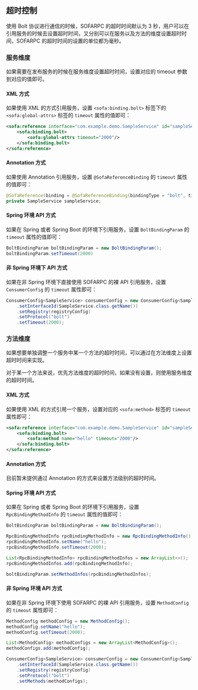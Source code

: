 ## 超时控制

使用 Bolt 协议进行通信的时候，SOFARPC 的超时时间默认为 3 秒，用户可以在引用服务的时候去设置超时时间，又分别可以在服务以及方法的维度设置超时时间，SOFARPC 的超时时间的设置的单位都为毫秒。

### 服务维度

如果需要在发布服务的时候在服务维度设置超时时间，设置对应的 timeout 参数到对应的值即可。

#### XML 方式

如果使用 XML 的方式引用服务，设置 `<sofa:binding.bolt>` 标签下的 `<sofa:global-attrs>` 标签的 `timeout` 属性的值即可：

```xml
<sofa:reference interface="com.example.demo.SampleService" id="sampleService">
    <sofa:binding.bolt>
        <sofa:global-attrs timeout="2000"/>
    </sofa:binding.bolt>
</sofa:reference>
```

#### Annotation 方式

如果使用 Annotation 引用服务，设置 `@SofaReferenceBinding` 的 `timeout` 属性的值即可：

```java
@SofaReference(binding = @SofaReferenceBinding(bindingType = "bolt", timeout = 2000))
private SampleService sampleService;
```

#### Spring 环境 API 方式

如果在 Spring 或者 Spring Boot 的环境下引用服务，设置 `BoltBindingParam` 的 `timeout` 属性的值即可：

```java
BoltBindingParam boltBindingParam = new BoltBindingParam();
boltBindingParam.setTimeout(2000)
```

#### 非 Spring 环境下 API 方式

如果在非 Spring 环境下直接使用 SOFARPC 的裸 API 引用服务，设置 `ConsumerConfig` 的 `timeout` 属性即可：

```java
ConsumerConfig<SampleService> consumerConfig = new ConsumerConfig<SampleService>()
    .setInterfaceId(SampleService.class.getName())
    .setRegistry(registryConfig)
    .setProtocol("bolt")
    .setTimeout(2000);
```

### 方法维度

如果想要单独调整一个服务中某一个方法的超时时间，可以通过在方法维度上设置超时时间来实现。

对于某一个方法来说，优先方法维度的超时时间，如果没有设置，则使用服务维度的超时时间。

#### XML 方式

如果使用 XML 的方式引用一个服务，设置对应的 `<sofa:method>` 标签的 `timeout` 属性即可：

```xml
<sofa:reference interface="com.example.demo.SampleService" id="sampleService">
    <sofa:binding.bolt>
        <sofa:method name="hello" timeout="2000"/>
    </sofa:binding.bolt>
</sofa:reference>
```

#### Annotation 方式

目前暂未提供通过 Annotation 的方式来设置方法级别的超时时间。

#### Spring 环境 API 方式

如果在 Spring 或者 Spring Boot 的环境下引用服务，设置 `RpcBindingMethodInfo` 的 `timeout` 属性的值即可：

```java
BoltBindingParam boltBindingParam = new BoltBindingParam();

RpcBindingMethodInfo rpcBindingMethodInfo = new RpcBindingMethodInfo();
rpcBindingMethodInfo.setName("hello");
rpcBindingMethodInfo.setTimeout(2000);

List<RpcBindingMethodInfo> rpcBindingMethodInfos = new ArrayList<>();
rpcBindingMethodInfos.add(rpcBindingMethodInfo);

boltBindingParam.setMethodInfos(rpcBindingMethodInfos);
```

#### 非 Spring 环境 API 方式

如果在非 Spring 环境下使用 SOFARPC 的裸 API 引用服务，设置 `MethodConfig` 的 `timeout` 属性即可：

```java
MethodConfig methodConfig = new MethodConfig();
methodConfig.setName("hello");
methodConfig.setTimeout(2000);

List<MethodConfig> methodConfigs = new ArrayList<MethodConfig>();
methodConfigs.add(methodConfig);

ConsumerConfig<SampleService> consumerConfig = new ConsumerConfig<SampleService>()
    .setInterfaceId(SampleService.class.getName())
    .setRegistry(registryConfig)
    .setProtocol("bolt")
    .setMethods(methodConfigs);
```